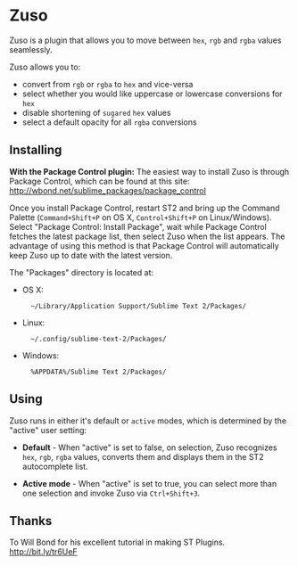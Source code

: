 Zuso
====

Zuso is a plugin that allows you to move between `hex`, `rgb` and `rgba` values seamlessly.

Zuso allows you to:

* convert from `rgb` or `rgba` to `hex` and vice-versa
* select whether you would like uppercase or lowercase conversions for `hex`
* disable shortening of `sugared` `hex` values
* select a default opacity for all `rgba` conversions


Installing
----------
**With the Package Control plugin:** The easiest way to install Zuso is through Package Control, which can be found at this site: http://wbond.net/sublime_packages/package_control

Once you install Package Control, restart ST2 and bring up the Command Palette (`Command+Shift+P` on OS X, `Control+Shift+P` on Linux/Windows). Select "Package Control: Install Package", wait while Package Control fetches the latest package list, then select Zuso when the list appears. The advantage of using this method is that Package Control will automatically keep Zuso up to date with the latest version.

The "Packages" directory is located at:

* OS X:

        ~/Library/Application Support/Sublime Text 2/Packages/

* Linux:

        ~/.config/sublime-text-2/Packages/

* Windows:

        %APPDATA%/Sublime Text 2/Packages/

Using
-----
Zuso runs in either it's default or `active` modes, which is determined by the "active" user setting:

* **Default** - When "active" is set to false,  on selection, Zuso recognizes `hex`, `rgb`, `rgba` values, converts them and displays them in the ST2 autocomplete list.

* **Active mode** - When "active" is set to true, you can select more than one selection and invoke Zuso via `Ctrl+Shift+3`.


Thanks
-------
To Will Bond for his excellent tutorial in making ST Plugins. http://bit.ly/tr6UeF

